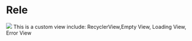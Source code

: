 # Rele
[![](https://jitpack.io/v/HamidrezaAmz/Rele.svg)](https://jitpack.io/#HamidrezaAmz/Rele)
This is a custom view include: RecyclerView,Empty View, Loading View,  Error View
